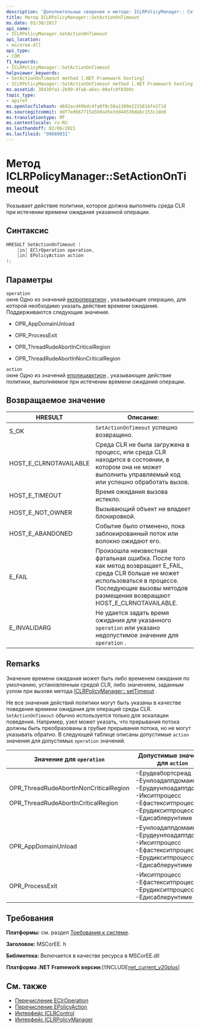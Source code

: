 ```yaml
---
description: 'Дополнительные сведения о методе: ICLRPolicyManager:: Сетактиононтимеаут'
title: Метод ICLRPolicyManager::SetActionOnTimeout
ms.date: 03/30/2017
api_name:
- ICLRPolicyManager.SetActionOnTimeout
api_location:
- mscoree.dll
api_type:
- COM
f1_keywords:
- ICLRPolicyManager::SetActionOnTimeout
helpviewer_keywords:
- SetActionOnTimeout method [.NET Framework hosting]
- ICLRPolicyManager::SetActionOnTimeout method [.NET Framework hosting]
ms.assetid: 38439fa1-2b99-4fa8-a6ec-08afc0f83b9c
topic_type:
- apiref
ms.openlocfilehash: d682acd49bdc4fa0f8c58a1300e2215816fe2718
ms.sourcegitcommit: ddf7edb67715a5b9a45e3dd44536dabc153c1de0
ms.translationtype: MT
ms.contentlocale: ru-RU
ms.lasthandoff: 02/06/2021
ms.locfileid: "99689031"
---
```

# <a name="iclrpolicymanagersetactionontimeout-method"></a>Метод ICLRPolicyManager::SetActionOnTimeout

Указывает действие политики, которое должна выполнять среда CLR при истечении времени ожидания указанной операции.  
  
## <a name="syntax"></a>Синтаксис  
  
```cpp  
HRESULT SetActionOnTimeout (  
    [in] EClrOperation operation,  
    [in] EPolicyAction action  
);  
```  
  
## <a name="parameters"></a>Параметры  

 `operation`  
 окне Одно из значений [еклроператион](eclroperation-enumeration.md) , указывающее операцию, для которой необходимо указать действие времени ожидания. Поддерживаются следующие значения.  
  
- OPR_AppDomainUnload  
  
- OPR_ProcessExit  
  
- OPR_ThreadRudeAbortInCriticalRegion  
  
- OPR_ThreadRudeAbortInNonCriticalRegion  
  
 `action`  
 окне Одно из значений [еполициактион](epolicyaction-enumeration.md) , указывающее действие политики, выполняемое при истечении времени ожидания операции.  
  
## <a name="return-value"></a>Возвращаемое значение  
  
|HRESULT|Описание:|  
|-------------|-----------------|  
|S_OK|`SetActionOnTimeout` успешно возвращено.|  
|HOST_E_CLRNOTAVAILABLE|Среда CLR не была загружена в процесс, или среда CLR находится в состоянии, в котором она не может выполнить управляемый код или успешно обработать вызов.|  
|HOST_E_TIMEOUT|Время ожидания вызова истекло.|  
|HOST_E_NOT_OWNER|Вызывающий объект не владеет блокировкой.|  
|HOST_E_ABANDONED|Событие было отменено, пока заблокированный поток или волокно ожидают его.|  
|E_FAIL|Произошла неизвестная фатальная ошибка. После того как метод возвращает E_FAIL, среда CLR больше не может использоваться в процессе. Последующие вызовы методов размещения возвращают HOST_E_CLRNOTAVAILABLE.|  
|E_INVALIDARG|Не удается задать время ожидания для указанного `operation` или указано недопустимое значение для `operation` .|  
  
## <a name="remarks"></a>Remarks  

 Значение времени ожидания может быть либо временем ожидания по умолчанию, установленным средой CLR, либо значением, заданным узлом при вызове метода [ICLRPolicyManager:: setTimeout](iclrpolicymanager-settimeout-method.md) .  
  
 Не все значения действий политики могут быть указаны в качестве поведения времени ожидания для операций среды CLR. `SetActionOnTimeout` обычно используется только для эскалации поведения. Например, узел может указать, что прерывания потока должны быть преобразованы в грубые прерывания потока, но не могут указывать обратно. В следующей таблице описаны допустимые `action` значения для допустимых `operation` значений.  
  
|Значение для `operation`|Допустимые значения для `action`|  
|---------------------------|-------------------------------|  
|OPR_ThreadRudeAbortInNonCriticalRegion<br /><br /> OPR_ThreadRudeAbortInCriticalRegion|-Ерудеабортсреад<br />-Еунлоадаппдомаин<br />-Ерудеунлоадаппдомаин<br />-Икситпроцесс<br />-Ефастекситпроцесс<br />-Ерудикситпроцесс<br />-Едисаблерунтиме|  
|OPR_AppDomainUnload|-Еунлоадаппдомаин<br />-Ерудеунлоадаппдомаин<br />-Икситпроцесс<br />-Ефастекситпроцесс<br />-Ерудикситпроцесс<br />-Едисаблерунтиме|  
|OPR_ProcessExit|-Икситпроцесс<br />-Ефастекситпроцесс<br />-Ерудикситпроцесс<br />-Едисаблерунтиме|  
  
## <a name="requirements"></a>Требования  

 **Платформы:** см. раздел [Требования к системе](../../get-started/system-requirements.md).  
  
 **Заголовок:** MSCorEE. h  
  
 **Библиотека:** Включается в качестве ресурса в MSCorEE.dll  
  
 **Платформа .NET Framework версии:**[!INCLUDE[net_current_v20plus](../../../../includes/net-current-v20plus-md.md)]  
  
## <a name="see-also"></a>См. также

- [Перечисление EClrOperation](eclroperation-enumeration.md)
- [Перечисление EPolicyAction](epolicyaction-enumeration.md)
- [Интерфейс ICLRControl](iclrcontrol-interface.md)
- [Интерфейс ICLRPolicyManager](iclrpolicymanager-interface.md)
